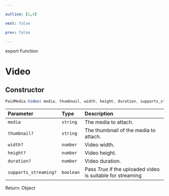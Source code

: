```yaml
---

outline: [1,4]

next: false

prev: false

---
```


export Function
# Video

## Constructor
 ```ts
 PaidMedia.Video( media, thumbnail, width, height, duration, supports_streaming )
 ```
 
 | Parameter | Type | Description |
| :--- | :--- | :--- |
| `media` | `string` | The media to attach. |
| `thumbnail?` | `string` | The thumbnail of the media to attach. |
| `width?` | `number` | Video width. |
| `height?` | `number` | Video height. |
| `duration?` | `number` | Video duration. |
| `supports_streaming?` | `boolean` | Pass *True* if the uploaded video is suitable for streaming |

Return: Object
